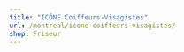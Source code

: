 ```yaml
---
title: "ICÔNE Coiffeurs-Visagistes"
url: /montreal/icone-coiffeurs-visagistes/
shop: Friseur
---
```

